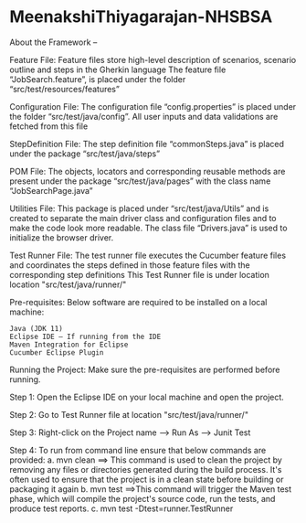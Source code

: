 # MeenakshiThiyagarajan-NHSBSA
About the Framework –

Feature File: Feature files store high-level description of scenarios, scenario outline and steps in the Gherkin language The feature file “JobSearch.feature”, is placed under the folder “src/test/resources/features”

Configuration File: The configuration file “config.properties” is placed under the folder “src/test/java/config”. All user inputs and data validations are fetched from this file

StepDefinition File: The step definition file “commonSteps.java” is placed under the package “src/test/java/steps”

POM File: The objects, locators and corresponding reusable methods are present under the package “src/test/java/pages” with the class name “JobSearchPage.java”

Utilities File: This package is placed under “src/test/java/Utils” and is created to separate the main driver class and configuration files and to make the code look more readable. The class file “Drivers.java” is used to initialize the browser driver.

Test Runner File: The test runner file executes the Cucumber feature files and coordinates the steps defined in those feature files with the corresponding step definitions This Test Runner file is under location location "src/test/java/runner/"

Pre-requisites: Below software are required to be installed on a local machine:

    Java (JDK 11)
    Eclipse IDE – If running from the IDE
    Maven Integration for Eclipse
    Cucumber Eclipse Plugin
    
Running the Project: Make sure the pre-requisites are performed before running.

Step 1: Open the Eclipse IDE on your local machine and open the project.

Step 2: Go to Test Runner file at location "src/test/java/runner/"

Step 3: Right-click on the Project name --> Run As --> Junit Test

Step 4: To run from command line ensure that below commands are provided:
a. mvn clean ==> This command is used to clean the project by removing any files or directories generated during the build process. It's often used to ensure that the project is in a clean state before building or packaging it again
b. mvn test ==>This command will trigger the Maven test phase, which will compile the project's source code, run the tests, and produce test reports.
c. mvn test -Dtest=runner.TestRunner
